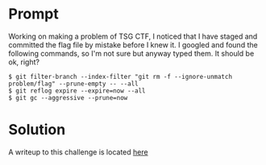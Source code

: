 # Prompt
Working on making a problem of TSG CTF, I noticed that I have staged and committed the flag file by mistake before I knew it. I googled and found the following commands, so I'm not sure but anyway typed them. It should be ok, right?

```
$ git filter-branch --index-filter "git rm -f --ignore-unmatch problem/flag" --prune-empty -- --all
$ git reflog expire --expire=now --all
$ git gc --aggressive --prune=now
```

# Solution
A writeup to this challenge is located [here](https://amccormack.net/2019-05-05-obliterated-file-tsg-ctf.html)
